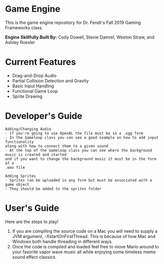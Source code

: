 # Game Engine
This is the game engine repository for Dr. Fendt's Fall 2019 Gaming Frameworks class.

**Engine Skillfully Built By:** Cody Dowell, Stevie Damrel, Weston Straw, and Ashley Roesler

# Current Features
- Drag-and-Drop Audio
- Partial Collision Detection and Gravity
- Basic Input Handling
- Functional Game Loop
- Sprite Drawing

# Developer's Guide
    Adding/Changing Audio
    - If you're going to use OpenAL the file must be in a .ogg form
    - In the Gameloop class you can see a good example on how to add input functionality 
    along with how to connect them to a given sound
    - At the top of the Gameloop class you can see where the background music is created and started
    and if you want to change the background music it must be in the form of a
    .wav file

    Adding Sprites
    - Sprites can be uploaded in any form but must be associated with a game object
    - They should be added to the sprites folder
    
    
# User's Guide
Here are the steps to play!
1) If you are compiling the source code on a Mac you will need to supply a 
JVM argument, -XstartOnFirstThread. This is because of how Mac and Windows
both handle threading in different ways.
2) Once the code is compiled and loaded feel free to move Mario around
to your favorite vapor wave music all while enjoying some timeless
meme sound effect classics.